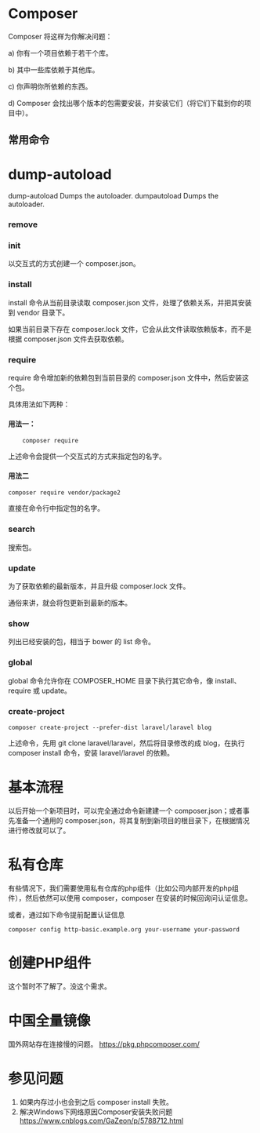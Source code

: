 # Composer
Composer 将这样为你解决问题：

a) 你有一个项目依赖于若干个库。

b) 其中一些库依赖于其他库。

c) 你声明你所依赖的东西。

d) Composer 会找出哪个版本的包需要安装，并安装它们（将它们下载到你的项目中）。

## 常用命令
# dump-autoload
dump-autoload   Dumps the autoloader.
dumpautoload    Dumps the autoloader.

### remove

### 
### init
以交互式的方式创建一个 composer.json。

### install
install 命令从当前目录读取 composer.json 文件，处理了依赖关系，并把其安装到 vendor 目录下。

如果当前目录下存在 composer.lock 文件，它会从此文件读取依赖版本，而不是根据 composer.json 文件去获取依赖。

### require
require 命令增加新的依赖包到当前目录的 composer.json 文件中，然后安装这个包。

具体用法如下两种：
#### 用法一：
        composer require

上述命令会提供一个交互式的方式来指定包的名字。
#### 用法二    
    composer require vendor/package2

直接在命令行中指定包的名字。

### search
搜索包。
### update
为了获取依赖的最新版本，并且升级 composer.lock 文件。

通俗来讲，就会将包更新到最新的版本。
### show
列出已经安装的包，相当于 bower 的 list 命令。

### global
global 命令允许你在 COMPOSER_HOME 目录下执行其它命令，像 install、require 或 update。

### create-project

    composer create-project --prefer-dist laravel/laravel blog

上述命令，先用 git clone laravel/laravel，然后将目录修改的成 blog，在执行 composer install 命令，安装  laravel/laravel 的依赖。

# 基本流程
以后开始一个新项目时，可以完全通过命令新建建一个 composer.json；或者事先准备一个通用的 composer.json，将其复制到新项目的根目录下，在根据情况进行修改就可以了。

# 私有仓库
有些情况下，我们需要使用私有仓库的php组件（比如公司内部开发的php组件），然后依然可以使用 composer，composer 在安装的时候回询问认证信息。

或者，通过如下命令提前配置认证信息

    composer config http-basic.example.org your-username your-password

# 创建PHP组件
这个暂时不了解了。没这个需求。


# 中国全量镜像
国外网站存在连接慢的问题。
https://pkg.phpcomposer.com/

# 参见问题
1. 如果内存过小也会到之后 composer install 失败。
2. 解决Windows下网络原因Composer安装失败问题
    https://www.cnblogs.com/GaZeon/p/5788712.html

    
[1]: http://docs.phpcomposer.com/00-intro.html "Composer 简介"


